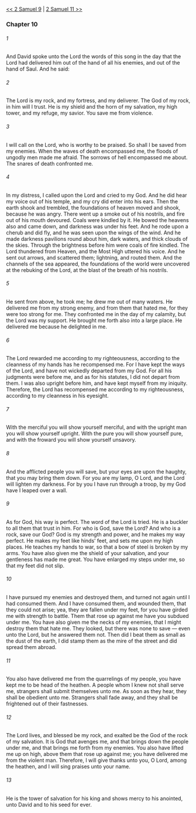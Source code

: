 [<< 2 Samuel 9](2%20Samuel%209)  |  [2 Samuel 11 >>](2%20Samuel%2011)

### Chapter 10
###### 1
And David spoke unto the Lord the words of this song in the day that the Lord had delivered him out of the hand of all his enemies, and out of the hand of Saul. And he said:

###### 2
The Lord is my rock, and my fortress, and my deliverer. The God of my rock, in him will I trust. He is my shield and the horn of my salvation, my high tower, and my refuge, my savior. You save me from violence.

###### 3
I will call on the Lord, who is worthy to be praised. So shall I be saved from my enemies. When the waves of death encompassed me, the floods of ungodly men made me afraid. The sorrows of hell encompassed me about. The snares of death confronted me.

###### 4
In my distress, I called upon the Lord and cried to my God. And he did hear my voice out of his temple, and my cry did enter into his ears. Then the earth shook and trembled, the foundations of heaven moved and shook, because he was angry. There went up a smoke out of his nostrils, and fire out of his mouth devoured. Coals were kindled by it. He bowed the heavens also and came down, and darkness was under his feet. And he rode upon a cherub and did fly, and he was seen upon the wings of the wind. And he made darkness pavilions round about him, dark waters, and thick clouds of the skies. Through the brightness before him were coals of fire kindled. The Lord thundered from Heaven, and the Most High uttered his voice. And he sent out arrows, and scattered them; lightning, and routed them. And the channels of the sea appeared, the foundations of the world were uncovered at the rebuking of the Lord, at the blast of the breath of his nostrils.

###### 5
He sent from above, he took me; he drew me out of many waters. He delivered me from my strong enemy, and from them that hated me, for they were too strong for me. They confronted me in the day of my calamity, but the Lord was my support. He brought me forth also into a large place. He delivered me because he delighted in me.

###### 6
The Lord rewarded me according to my righteousness, according to the cleanness of my hands has he recompensed me. For I have kept the ways of the Lord, and have not wickedly departed from my God. For all his judgments were before me, and as for his statutes, I did not depart from them. I was also upright before him, and have kept myself from my iniquity. Therefore, the Lord has recompensed me according to my righteousness, according to my cleanness in his eyesight.

###### 7
With the merciful you will show yourself merciful, and with the upright man you will show yourself upright. With the pure you will show yourself pure, and with the froward you will show yourself unsavory.

###### 8
And the afflicted people you will save, but your eyes are upon the haughty, that you may bring them down. For you are my lamp, O Lord, and the Lord will lighten my darkness. For by you I have run through a troop, by my God have I leaped over a wall.

###### 9
As for God, his way is perfect. The word of the Lord is tried. He is a buckler to all them that trust in him. For who is God, save the Lord? And who is a rock, save our God? God is my strength and power, and he makes my way perfect. He makes my feet like hinds’ feet, and sets me upon my high places. He teaches my hands to war, so that a bow of steel is broken by my arms. You have also given me the shield of your salvation, and your gentleness has made me great. You have enlarged my steps under me, so that my feet did not slip.

###### 10
I have pursued my enemies and destroyed them, and turned not again until I had consumed them. And I have consumed them, and wounded them, that they could not arise; yea, they are fallen under my feet, for you have girded me with strength to battle. Them that rose up against me have you subdued under me. You have also given me the necks of my enemies, that I might destroy them that hate me. They looked, but there was none to save — even unto the Lord, but he answered them not. Then did I beat them as small as the dust of the earth, I did stamp them as the mire of the street and did spread them abroad.

###### 11
You also have delivered me from the quarrelings of my people, you have kept me to be head of the heathen. A people whom I knew not shall serve me, strangers shall submit themselves unto me. As soon as they hear, they shall be obedient unto me. Strangers shall fade away, and they shall be frightened out of their fastnesses.

###### 12
The Lord lives, and blessed be my rock, and exalted be the God of the rock of my salvation. It is God that avenges me, and that brings down the people under me, and that brings me forth from my enemies. You also have lifted me up on high, above them that rose up against me; you have delivered me from the violent man. Therefore, I will give thanks unto you, O Lord, among the heathen, and I will sing praises unto your name.

###### 13
He is the tower of salvation for his king and shows mercy to his anointed, unto David and to his seed for ever.